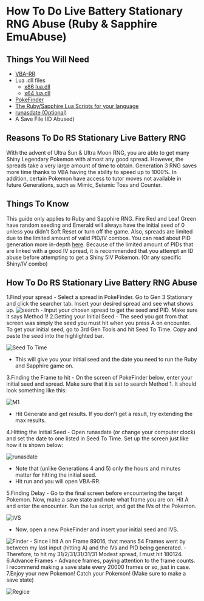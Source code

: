 # How To Do Live Battery Stationary RNG Abuse (Ruby & Sapphire EmuAbuse)

## Things You Will Need 
- [VBA-RR](https://github.com/TASVideos/vba-rerecording/releases)
- Lua .dll files
     - [x86 lua.dll](https://www.dropbox.com/s/2o4hdphn7j9z349/lua-dll-x86.zip?dl=0)
     - [x64 lua.dll](https://www.dropbox.com/s/t8yttukleqserzp/lua-dll-x64.rar?dl=0)
- [PokeFinder](https://github.com/Admiral-Fish/PokeFinder/releases)
- [The Ruby/Sapphire Lua Scripts for your language](http://pokerng.forumcommunity.net/?t=56443955)
- [runasdate (Optional)](https://runasdate.en.softonic.com/)
- A Save File (ID Abused)

## Reasons To Do RS Stationary Live Battery RNG
With the advent of Ultra Sun & Ultra Moon RNG, you are able to get many Shiny Legendary Pokemon with almost any good spread. However, the spreads take a very large amount of time to obtain. Generation 3 RNG saves more time thanks to VBA having the ability to speed up to 1000%. 
In addition, certain Pokemon have access to tutor moves not available in future Generations, such as Mimic, Seismic Toss and Counter.

## Things To Know
This guide only applies to Ruby and Sapphire RNG. Fire Red and Leaf Green have random seeding and Emerald will always have the initial seed of 0 unless you didn't Soft Reset or turn off the game. Also, spreads are limited due to the limited amount of valid PID/IV combos. You can read about PID generation more in-depth [here](https://www.smogon.com/ingame/rng/pid_iv_creation).
Because of the limited amount of PIDs that are linked with a good IV spread, it is recommended that you attempt an ID abuse before attempting to get a Shiny 5IV Pokemon. (Or any specific Shiny/IV combo)

## How To Do RS Stationary Live Battery RNG Abuse
1.Find your spread
           - Select a spread in PokeFinder. Go to Gen 3 Stationary and click the searcher tab. Insert your desired spread and see what shows up. ![search](https://snag.gy/ec6wP4.jpg)
           - Input your chosen spread to get the seed and PID. Make sure it says Method 1!
2.Getting your Initial Seed
          - The seed you got from that screen was simply the seed you must hit when you press A on encounter. To get your initial seed, go to 3rd Gen Tools and hit Seed To Time. Copy and paste the seed into the highlighted bar. 
          
![Seed To Time](https://snag.gy/N6RZkM.jpg)
            
- This will give you your initial seed and the date you need to run the Ruby and Sapphire game on.

3.Finding the Frame to hit
            - On the screen of PokeFinder below, enter your initial seed and spread. Make sure that it is set to search Method 1. It should look something like this:
            
![M1](https://snag.gy/mQuEG8.jpg)
- Hit Generate and get results. If you don't get a result, try extending the max results.
            
4.Hitting the Initial Seed
            - Open runasdate (or change your computer clock) and set the date to one listed in Seed To Time. Set up the screen just like how it is shown below: 

![runasdate](https://snag.gy/Fw7Xk9.jpg)

- Note that (unlike Generations 4 and 5) only the hours and minutes matter for hitting the initial seed.
- Hit run and you will open VBA-RR.

5.Finding Delay
            - Go to the final screen before encountering the target Pokemon. Now, make a save state and note what frame you are on. Hit A and enter the encounter. Run the lua script, and get the IVs of the Pokemon. 

![IVS](https://snag.gy/wpUMTv.jpg)

- Now, open a new PokeFinder and insert your initial seed and IVS. 

![Finder](https://snag.gy/dVAqKe.jpg)
            - Since I hit A on Frame 89016, that means 54 Frames went by between my last input (hitting A) and the IVs and PID being generated. 
            - Therefore, to hit my 31/2/31/31/31/31 Modest spread, I must hit 180124.
6.Advance Frames
            - Advance frames, paying attention to the frame counts. I recommend making a save state every 20000 frames or so, just in case. 
7.Enjoy your new Pokemon!
            Catch your Pokemon! (Make sure to make a save state)
            
 ![Regice](https://snag.gy/Rs2qYH.jpg)

